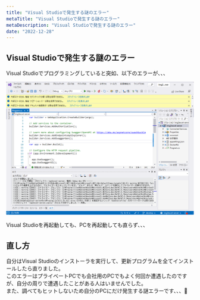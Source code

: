 ```yaml
---
title: "Visual Studioで発生する謎のエラー"
metaTitle: "Visual Studioで発生する謎のエラー"
metaDescription: "Visual Studioで発生する謎のエラー"
date: "2022-12-28"
---
```


## Visual Studioで発生する謎のエラー

Visual Studioでプログラミングしていると突如、以下のエラーが、、、  

![Visual Studioエラー](img/VisualStudio-internal_error.png)  

Visual Studioを再起動しても、PCを再起動しても直らず、、、  

## 直し方

自分はVisual Studioのインストーラを実行して、更新プログラムを全てインストールしたら直りました。  
このエラーはプライベートPCでも会社用のPCでもよく何回か遭遇したのですが、自分の周りで遭遇したことがある人はいませんでした。  
また、調べてもヒットしないため自分のPCにだけ発生する謎エラーです、、、🥺  
